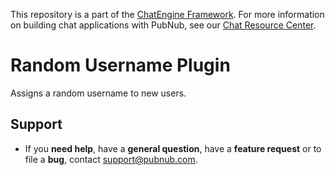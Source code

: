 This repository is a part of the [ChatEngine Framework](https://github.com/pubnub/chat-engine).
For more information on building chat applications with PubNub, see our
[Chat Resource Center](http://www.pubnub.com/developers/chat-resource-center/).

# Random Username Plugin

Assigns a random username to new users.

## Support

- If you **need help**, have a **general question**, have a **feature request** or to file a **bug**, contact <support@pubnub.com>.
